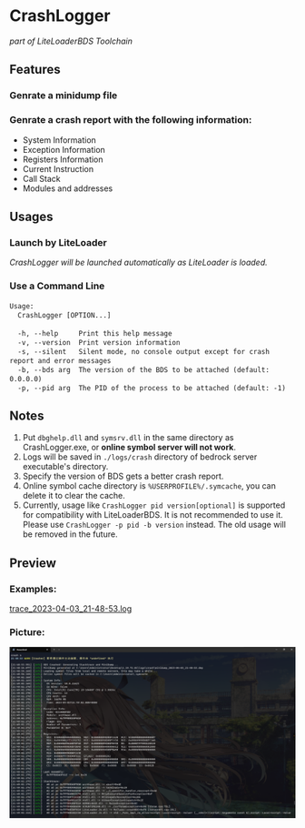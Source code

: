 # CrashLogger

_part of LiteLoaderBDS Toolchain_

## Features

### Genrate a minidump file

### Genrate a crash report with the following information:

- System Information
- Exception Information
- Registers Information
- Current Instruction
- Call Stack
- Modules and addresses

## Usages

### Launch by LiteLoader

_CrashLogger will be launched automatically as LiteLoader is loaded._

### Use a Command Line

```
Usage:
  CrashLogger [OPTION...]

  -h, --help     Print this help message
  -v, --version  Print version information
  -s, --silent   Silent mode, no console output except for crash report and error messages
  -b, --bds arg  The version of the BDS to be attached (default: 0.0.0.0)
  -p, --pid arg  The PID of the process to be attached (default: -1)
```

## Notes

1. Put `dbghelp.dll` and `symsrv.dll` in the same directory as CrashLogger.exe, or **online symbol server will not work**.
2. Logs will be saved in `./logs/crash` directory of bedrock server executable's directory.
3. Specify the version of BDS gets a better crash report.
4. Online symbol cache directory is `%USERPROFILE%/.symcache`, you can delete it to clear the cache.
5. Currently, usage like `CrashLogger pid version[optional]` is supported for compatibility with LiteLoaderBDS. It is not recommended to use it. Please use `CrashLogger -p pid -b version` instead. The old usage will be removed in the future.

## Preview

### Examples:

[trace_2023-04-03_21-48-53.log](https://github.com/LiteLDev/CrashLogger/blob/main/examples/trace_2023-04-03_21-48-53.log)

### Picture:
![pic](https://github.com/LiteLDev/CrashLogger/blob/main/examples/console.png?raw=true)
